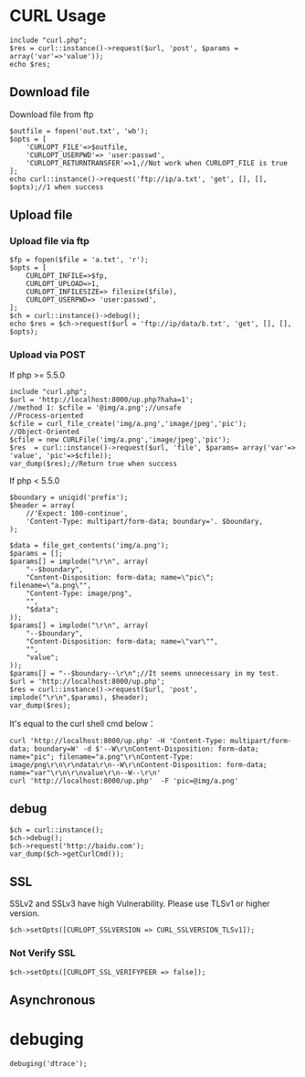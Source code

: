 # CURL Usage

	include "curl.php";
	$res = curl::instance()->request($url, 'post', $params = array('var'=>'value'));
	echo $res;

## Download file 
Download file from ftp

	$outfile = fopen('out.txt', 'wb');
	$opts = [
		'CURLOPT_FILE'=>$outfile,
		'CURLOPT_USERPWD'=> 'user:passwd',
		'CURLOPT_RETURNTRANSFER'=>1,//Not work when CURLOPT_FILE is true
	];
	echo curl::instance()->request('ftp://ip/a.txt', 'get', [], [], $opts);//1 when success



## Upload file

### Upload file via ftp

	$fp = fopen($file = 'a.txt', 'r');
	$opts = [
		CURLOPT_INFILE=>$fp,
		CURLOPT_UPLOAD=>1,
		CURLOPT_INFILESIZE=> filesize($file),
		CURLOPT_USERPWD=> 'user:passwd',
	];
	$ch = curl::instance()->debug();
	echo $res = $ch->request($url = 'ftp://ip/data/b.txt', 'get', [], [], $opts);

### Upload via POST

If php >= 5.5.0

	include "curl.php";
	$url = 'http://localhost:8000/up.php?haha=1';
	//method 1: $cfile = '@img/a.png';//unsafe
	//Process-oriented
	$cfile = curl_file_create('img/a.png','image/jpeg','pic');
	//Object-Oriented
	$cfile = new CURLFile('img/a.png','image/jpeg','pic');
	$res  = curl::instance()->request($url, 'file', $params= array('var'=> 'value', 'pic'=>$cfile));
	var_dump($res);//Return true when success

If php < 5.5.0

	$boundary = uniqid('prefix');
	$header = array(
		//'Expect: 100-continue',
		'Content-Type: multipart/form-data; boundary='. $boundary,
	);

	$data = file_get_contents('img/a.png');
	$params = [];
	$params[] = implode("\r\n", array(
		"--$boundary",
		"Content-Disposition: form-data; name=\"pic\"; filename=\"a.png\"",
		"Content-Type: image/png",
		"",
		"$data";
	));
	$params[] = implode("\r\n", array(
		"--$boundary",
		"Content-Disposition: form-data; name=\"var\"",
		"",
		"value";
	));
	$params[] = "--$boundary--\r\n";//It seems unnecessary in my test. 
	$url = 'http://localhost:8000/up.php';
	$res = curl::instance()->request($url, 'post', implode("\r\n",$params), $header);
	var_dump($res);

It's equal to the curl shell cmd below：

	curl 'http://localhost:8000/up.php' -H 'Content-Type: multipart/form-data; boundary=W' -d $'--W\r\nContent-Disposition: form-data; name="pic"; filename="a.png"\r\nContent-Type: image/png\r\n\r\ndata\r\n--W\r\nContent-Disposition: form-data; name="var"\r\n\r\nvalue\r\n--W--\r\n' 
	curl 'http://localhost:8000/up.php'  -F 'pic=@img/a.png'

## debug

	$ch = curl::instance();
	$ch->debug();
	$ch->request('http://baidu.com');
	var_dump($ch->getCurlCmd());

## SSL
SSLv2 and SSLv3 have high Vulnerability. Please use TLSv1 or higher version.

	$ch->setOpts([CURLOPT_SSLVERSION => CURL_SSLVERSION_TLSv1]);

### Not Verify SSL

	$ch->setOpts([CURLOPT_SSL_VERIFYPEER => false]);

## Asynchronous


# debuging

	debuging('dtrace');

